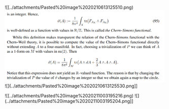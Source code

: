 












![[../attachments/Pasted%20image%2020210613125510.png) ![](../attachments/Pasted%20image%2020210613125522.png) ![](../attachments/Pasted%20image%2020210613125530.png]]

![[../attachments/Pasted%20image%2020211003195216.png) ![](../attachments/Pasted%20image%2020211003195204.png]]
